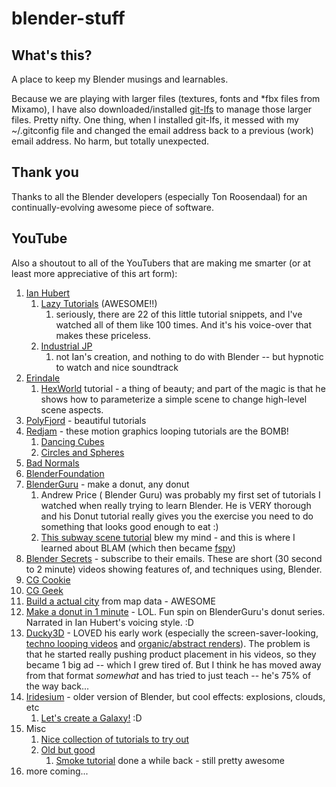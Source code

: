 # blender-stuff

## What's this?

A place to keep my Blender musings and learnables. 

Because we are playing with larger files (textures, fonts and *fbx files from Mixamo), I have also downloaded/installed [git-lfs](https://git-lfs.github.com/) to manage those larger files. Pretty nifty. One thing, when I installed git-lfs, it messed with my ~/.gitconfig file and changed the email address back to a previous (work) email address. No harm, but totally unexpected.

## Thank you

Thanks to all the Blender developers (especially Ton Roosendaal) for an continually-evolving awesome piece of software.

## YouTube

Also a shoutout to all of the YouTubers that are making me smarter (or at least more appreciative of this art form):

1. [Ian Hubert](<https://www.youtube.com/c/mrdodobird>)
   1. [Lazy Tutorials](<https://www.youtube.com/playlist?list=PL4Dq5VyfewIxxjzS34k2NES_PuDUIjRcY>) (AWESOME!!)
      1. seriously, there are 22 of this little tutorial snippets, and I've watched all of them like 100 times. And it's his voice-over that makes these priceless.
   2. [Industrial JP](<https://www.youtube.com/watch?v=fpjN_ZwiEvo&list=PL4Dq5VyfewIyGpbporCr9I2GiHXJ0Dqed>)
      1. not Ian's creation, and nothing to do with Blender -- but hypnotic to watch and nice soundtrack
2. [Erindale](https://www.youtube.com/@Erindale/videos)
   1. [HexWorld](https://www.youtube.com/watch?v=EboNtLKn_m8) tutorial - a thing of beauty; and part of the magic is that he shows how to parameterize a simple scene to change high-level scene aspects.
3. [PolyFjord](https://www.youtube.com/c/Polyfjord) - beautiful tutorials
4. [Redjam](https://www.youtube.com/@redjam9/videos) - these motion graphics looping tutorials are the BOMB!
   1. [Dancing  Cubes](https://www.youtube.com/watch?v=27rpd_J8lLk)
   2. [Circles and Spheres](https://www.youtube.com/watch?v=-loF0h56oJw&ab_channel=Redjam9)
5. [Bad Normals](https://www.youtube.com/@BadNormals)
6. [BlenderFoundation](<https://www.youtube.com/c/BlenderFoundation>)
7. [BlenderGuru](https://www.youtube.com/@blenderguru) - make a donut, any donut
   1. Andrew Price \( Blender Guru\) was probably my first set of tutorials I watched when really trying to learn Blender. He is VERY thorough and his Donut tutorial really gives you the exercise you need to do something that looks good enough to eat :)
   2. [This subway scene tutorial](https://www.youtube.com/watch?v=nb6rSMAooDs) blew my mind - and this is where I learned about BLAM (which then became [fspy](https://fspy.io/))
8. [Blender Secrets](https://www.youtube.com/@BlenderSecrets/videos) - subscribe to their emails. These are short (30 second to 2 minute) videos showing features of, and techniques using, Blender.
9.  [CG Cookie](https://www.youtube.com/@cg_cookie/videos)
10. [CG Geek](https://www.youtube.com/@BlenderMadeEasy/videos)
   1.  [Build a actual city](https://www.youtube.com/@BlenderMadeEasy/videos) from map data - AWESOME
   2.  [Make a donut in 1 minute](https://www.youtube.com/watch?v=_0mFLJG_Cyo) - LOL. Fun spin on BlenderGuru's donut series. Narrated in Ian Hubert's voicing style. :D
11. [Ducky3D](https://www.youtube.com/@TheDucky3D/videos) - LOVED his early work (especially the screen-saver-looking, [techno looping videos](https://www.youtube.com/watch?v=L6jMlmlbiVo&ab_channel=Ducky3D) and [organic/abstract renders](https://www.youtube.com/watch?v=PAmfRqaNzSs)). The problem is that he started really pushing product placement in his videos, so they became 1 big ad -- which I grew tired of. But I think he has moved away from that format *somewhat* and has tried to just teach -- he's 75% of the way back...
12. [Iridesium](https://www.youtube.com/@Iridesium/videos) - older version of Blender, but cool effects: explosions, clouds, etc
    1.  [Let's create a Galaxy!](https://www.youtube.com/watch?v=HCBW4fNAjBg) :D 
13. Misc
    1.  [Nice collection of tutorials to try out](https://www.youtube.com/playlist?list=PLO7dQ1G8F9z68A85ldEL9nRhBQeafk8jL)
    2.  [Old but good](https://www.youtube.com/@BlenderMadeEasy/videos)
        1.  [Smoke tutorial](https://www.youtube.com/watch?v=iddFzef4H6E&ab_channel=IagoMota) done a while back - still pretty awesome
14. more coming...
